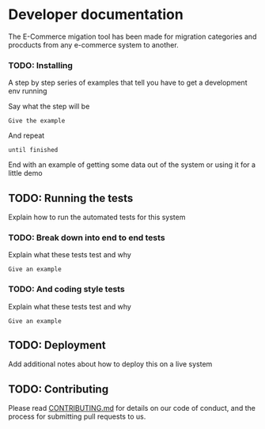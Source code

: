 # Developer documentation

The E-Commerce migation tool has been made for migration categories and procducts from any e-commerce system to another.


### TODO: Installing

A step by step series of examples that tell you have to get a development env running

Say what the step will be

```
Give the example
```

And repeat

```
until finished
```

End with an example of getting some data out of the system or using it for a little demo

## TODO: Running the tests

Explain how to run the automated tests for this system

### TODO: Break down into end to end tests

Explain what these tests test and why

```
Give an example
```

### TODO: And coding style tests

Explain what these tests test and why

```
Give an example
```

## TODO: Deployment

Add additional notes about how to deploy this on a live system

## TODO: Contributing

Please read [CONTRIBUTING.md](https://gist.github.com/PurpleBooth/b24679402957c63ec426) for details on our code of conduct, and the process for submitting pull requests to us.